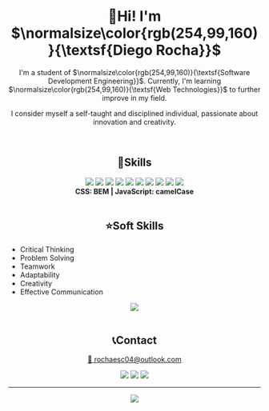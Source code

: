 
<h1 align="center">👋Hi! I'm $\normalsize\color{rgb(254,99,160)}{\textsf{Diego Rocha}}$</h1>
<p align="center">I'm a student of $\normalsize\color{rgb(254,99,160)}{\textsf{Software Development Engineering}}$. Currently, I'm learning $\normalsize\color{rgb(254,99,160)}{\textsf{Web Technologies}}$ to further improve in my field. </p>
<p align="center">I consider myself a self-taught and disciplined individual, passionate about innovation and creativity. </p>

<br>

<h2 align="center">🔧Skills</h2>

<div align="center">
    <img src="https://img.shields.io/badge/html5-%23E34F26.svg?style=for-the-badge&logo=html5&logoColor=white" /> <!--HTML-->
    <img src="https://img.shields.io/badge/css3-%231572B6.svg?style=for-the-badge&logo=css3&logoColor=white"/> <!--CSS-->
    <img src="https://img.shields.io/badge/bootstrap-%23563D7C.svg?style=for-the-badge&logo=bootstrap&logoColor=white"/> <!--Bootstrap-->
    <img src="https://img.shields.io/badge/SASS-CD6799?logo=sass&logoColor=FFFFFF&style=for-the-badge"/> <!--SASS-->
    <img src="https://img.shields.io/badge/GULP-%23CF4647.svg?style=for-the-badge&logo=gulp&logoColor=white"/> <!--Gulp-->
    <img src="https://img.shields.io/badge/javascript-%23323330.svg?style=for-the-badge&logo=javascript&logoColor=%23F7DF1E"/> <!--JavaScript-->
    <img src="https://img.shields.io/badge/php-%23777BB4.svg?style=for-the-badge&logo=php&logoColor=white"/> <!--PHP-->
    <img src="https://img.shields.io/badge/python-3670A0?style=for-the-badge&logo=python&logoColor=ffdd54"/> <!--Python-->
    <img src="https://img.shields.io/badge/java-%23ED8B00.svg?style=for-the-badge&logo=java&logoColor=white"/> <!--Java-->
    <img src="https://img.shields.io/badge/mysql-%2300f.svg?style=for-the-badge&logo=mysql&logoColor=white"/> <!--MySql-->
</div>

<div align="center">
    <strong>CSS: BEM | JavaScript: camelCase</strong>
</div>

<br>

<h2 align="center">⭐Soft Skills</h2>
<ul>
    <li>Critical Thinking</li>
    <li>Problem Solving</li>
    <li>Teamwork</li>
    <li>Adaptability</li>
    <li>Creativity</li>
    <li>Effective Communication</li>
</ul>

<div align="center">
    <img src="https://github-readme-streak-stats.herokuapp.com/?user=RochaDiego04&theme=radical&hide_border=false"/><br/>
</div>

<br>

<h2 align="center">📞Contact</h2>
<div align="center">
    <a href="mailto:rochaesc04@outlook.com" target="_blank"><p>📧 rochaesc04@outlook.com</p></a>
    <a href="https://www.linkedin.com/in/diego-rocha-escamilla/" alt="My LinkedIn" target="_blank"><img src="https://img.shields.io/badge/LinkedIn-0072b1?logo=linkedin&logoColor=white&style=for-the-badge"></a>
    <a href="https://discordapp.com/users/NewDiscordUserID" alt="My Discord" target="_blank"><img src="https://img.shields.io/badge/ElRoch1n-7289da?logo=discord&logoColor=FFFFFF&style=for-the-badge"></a>
    <a href="https://github.com/RochaDiego04" alt="My GitHub"><img src="https://img.shields.io/badge/RochaDiego04-black?logo=github&logoColor=FFFFFF&style=for-the-badge"></a>
</div>

<hr>

<div align="center">
    <a href="https://visitcount.itsvg.in">
      <img src="https://visitcount.itsvg.in/api?id=RochaDiego04&icon=8&color=10" />
    </a>
</div>
